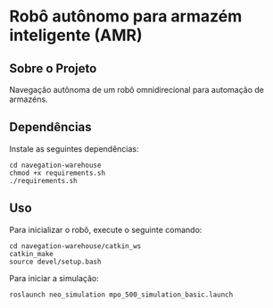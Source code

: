 # Robô autônomo para armazém inteligente (AMR)

## **Sobre o Projeto**
Navegação autônoma de um robô omnidirecional para automação de armazéns. 
## **Dependências**
Instale as seguintes dependências:
```
cd navegation-warehouse
chmod +x requirements.sh
./requirements.sh
```
## **Uso**
Para inicializar o robô, execute o seguinte comando:
```
cd navegation-warehouse/catkin_ws
catkin_make
source devel/setup.bash
```
Para iniciar a simulação:
```
roslaunch neo_simulation mpo_500_simulation_basic.launch
```


